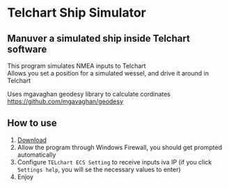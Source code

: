 # Telchart Ship Simulator

## Manuver a simulated ship inside Telchart software

This program simulates NMEA inputs to Telchart  
Allows you set a position for a simulated wessel, and drive it around in Telchart

Uses mgavaghan geodesy library to calculate cordinates  
https://github.com/mgavaghan/geodesy

## How to use

1. [Download](https://github.com/ohatland/telchart-ship-simulator/raw/main/telchart-ship-simulator.jar)
2. Allow the program through Windows Firewall, you should get prompted automatically
2. Configure ``TELchart ECS Setting`` to receive inputs iva IP
    (if you click `Settings help`, you will se the necessary values to enter)
3. Enjoy